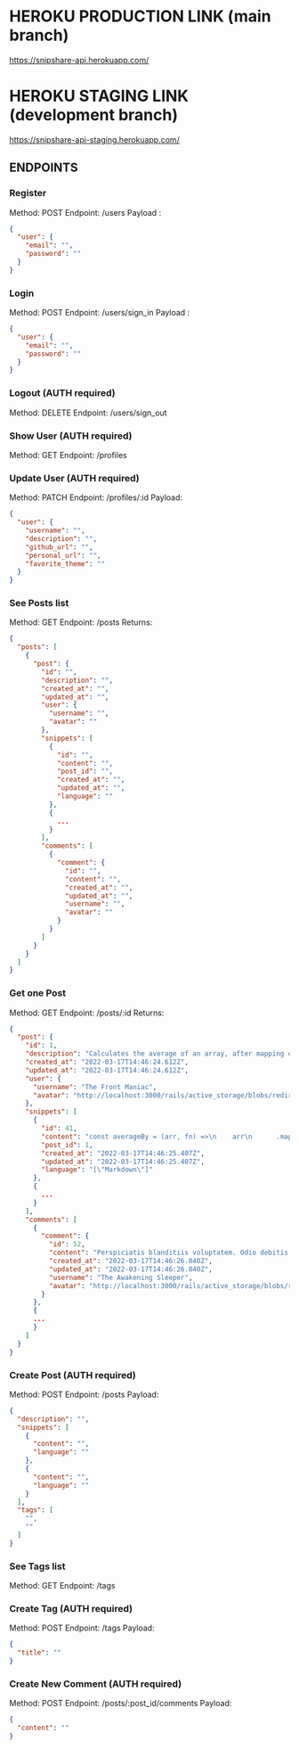 # HEROKU PRODUCTION LINK (main branch)

https://snipshare-api.herokuapp.com/

# HEROKU STAGING LINK (development branch)

https://snipshare-api-staging.herokuapp.com/

## ENDPOINTS

### Register
Method: POST 
Endpoint: /users 
Payload :
```json
{
  "user": {
    "email": "",
    "password": ""
  }
}
```

### Login

Method: POST 
Endpoint: /users/sign_in 
Payload :
```json
{
  "user": {
    "email": "",
    "password": ""
  }
}
```


### Logout (AUTH required)

Method: DELETE 
Endpoint: /users/sign_out

### Show User (AUTH required)

Method: GET 
Endpoint: /profiles

### Update User (AUTH required)

Method: PATCH
Endpoint: /profiles/:id 
Payload:
```json
{
  "user": {
    "username": "",
    "description": "",
    "github_url": "",
    "personal_url": "",
    "favorite_theme": ""
  }
}
```


### See Posts list

Method: GET 
Endpoint: /posts 
Returns:

```json
{
  "posts": [
    {
      "post": {
        "id": "",
        "description": "",
        "created_at": "",
        "updated_at": "",
        "user": {
          "username": "",
          "avatar": ""
        },
        "snippets": [
          {
            "id": "",
            "content": "",
            "post_id": "",
            "created_at": "",
            "updated_at": "",
            "language": ""
          },
          {
            ...
          }
        ],
        "comments": [
          {
            "comment": {
              "id": "",
              "content": "",
              "created_at": "",
              "updated_at": "",
              "username": "",
              "avatar": ""
            }
          }
        ]
      }
    }
  ]
}
```

### Get one Post

Method: GET 
Endpoint: /posts/:id 
Returns:

```json
{
  "post": {
    "id": 1,
    "description": "Calculates the average of an array, after mapping each element to a value using the provided function.\n\n    Use Array.prototype.map() to map each element to the value returned by fn.\n    Use Array.prototype.reduce() to add each value to an accumulator, initialized with a value of 0.\n    Divide the resulting array by its length.",
    "created_at": "2022-03-17T14:46:24.612Z",
    "updated_at": "2022-03-17T14:46:24.612Z",
    "user": {
      "username": "The Front Maniac",
      "avatar": "http://localhost:3000/rails/active_storage/blobs/redirect/eyJfcmFpbHMiOnsibWVzc2FnZSI6IkJBaHBCdz09IiwiZXhwIjpudWxsLCJwdXIiOiJibG9iX2lkIn19--058f6636aca22bf22170eb9ea69aa15469b47f17/avatar.jpg"
    },
    "snippets": [
      {
        "id": 41,
        "content": "const averageBy = (arr, fn) =>\n    arr\n      .map(typeof fn === 'function' ? fn : val => val[fn])\n      .reduce((acc, val) => acc + val, 0) / arr.length;\n\n    averageBy([{ n: 4 }, { n: 2 }, { n: 8 }, { n: 6 }], o => o.n); // 5\n    averageBy([{ n: 4 }, { n: 2 }, { n: 8 }, { n: 6 }], 'n'); // 5",
        "post_id": 1,
        "created_at": "2022-03-17T14:46:25.407Z",
        "updated_at": "2022-03-17T14:46:25.407Z",
        "language": "[\"Markdown\"]"
      },
      {
        ...
      }
    ],
    "comments": [
      {
        "comment": {
          "id": 52,
          "content": "Perspiciatis blanditiis voluptatem. Odio debitis pariatur. Consequuntur voluptas temporibus.",
          "created_at": "2022-03-17T14:46:26.840Z",
          "updated_at": "2022-03-17T14:46:26.840Z",
          "username": "The Awakening Sleeper",
          "avatar": "http://localhost:3000/rails/active_storage/blobs/redirect/eyJfcmFpbHMiOnsibWVzc2FnZSI6IkJBaHBDQT09IiwiZXhwIjpudWxsLCJwdXIiOiJibG9iX2lkIn19--543b39388f0230904c374c1c0d1aa78af1c700a3/avatar.jpg"
        }
      },
      {
      ...
      }
    ]
  }
}
```

### Create Post (AUTH required)

Method: POST 
Endpoint: /posts 
Payload:
```json
{
  "description": "",
  "snippets": [
    {
      "content": "",
      "language": ""
    },
    {
      "content": "",
      "language": ""
    }
  ],
  "tags": [
    "",
    ""
  ]
}

```

### See Tags list

Method: GET 
Endpoint: /tags

### Create Tag (AUTH required)

Method: POST 
Endpoint: /tags 
Payload:
```json
{
  "title": ""
}
```

### Create New Comment (AUTH required)

Method: POST
Endpoint: /posts/:post_id/comments
Payload:
```json
{
  "content": ""
}
```

